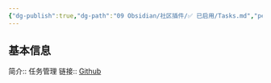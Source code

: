```yaml
---
{"dg-publish":true,"dg-path":"09 Obsidian/社区插件/✅ 已启用/Tasks.md","permalink":"/09 Obsidian/社区插件/✅ 已启用/Tasks/","created":"2025-07-31","updated":"2025-07-31"}
---
```



## 基本信息

简介:: 任务管理
链接:: [Github](https://github.com/obsidian-tasks-group/obsidian-tasks)